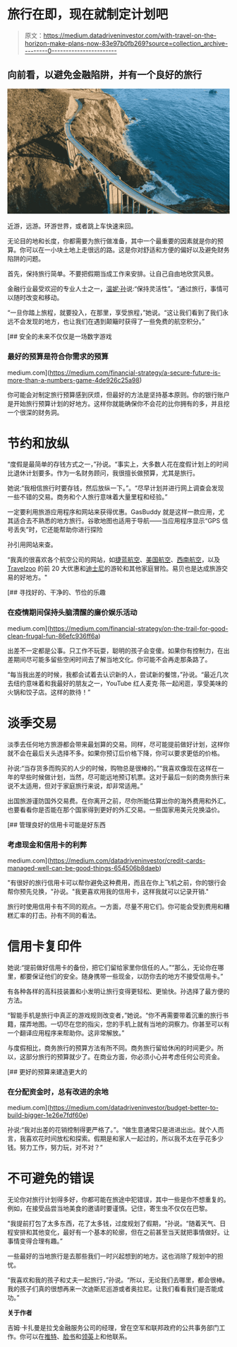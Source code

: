 # 旅行在即，现在就制定计划吧

> 原文：<https://medium.datadriveninvestor.com/with-travel-on-the-horizon-make-plans-now-83e97b0fb269?source=collection_archive---------0----------------------->

## 向前看，以避免金融陷阱，并有一个良好的旅行

![](img/6b0331594facf45c9f6fcce9ba9f30b4.png)

近游，远游。环游世界，或者跳上车快速来回。

无论目的地和长度，你都需要为旅行做准备，其中一个最重要的因素就是你的预算。你可以在一小块土地上走很远的路。这是你对舒适和方便的偏好以及避免财务陷阱的问题。

首先，保持旅行简单。不要把假期当成工作来安排。让自己自由地欣赏风景。

金融行业最受欢迎的专业人士之一，[温妮·孙](http://winniesun.com/about/)说:“保持灵活性”。“通过旅行，事情可以随时改变和移动。

“一旦你踏上旅程，就要投入，在那里，享受旅程，”她说。“这让我们看到了我们永远不会发现的地方，也让我们在遇到颠簸时获得了一些免费的航空积分。”

[](https://medium.com/financial-strategy/a-secure-future-is-more-than-a-numbers-game-4de926c25a98) [## 安全的未来不仅仅是一场数字游戏

### 最好的预算是符合你需求的预算

medium.com](https://medium.com/financial-strategy/a-secure-future-is-more-than-a-numbers-game-4de926c25a98) 

你可能会对制定旅行预算感到厌烦，但最好的方法是坚持基本原则。你的银行账户是开始旅行预算计划的好地方。这样你就能确保你不会花的比你拥有的多，并且挖一个很深的财务洞。

# **节约和放纵**

“度假是最简单的存钱方式之一，”孙说。“事实上，大多数人花在度假计划上的时间比退休计划要多。作为一名财务顾问，我很擅长做预算，尤其是旅行。

她说:“我相信旅行时要存钱，然后放纵一下。”。“尽早计划并进行网上调查会发现一些不错的交易。商务和个人旅行意味着大量里程和经验。”

一定要利用旅游应用程序和网站来获得优惠。GasBuddy 就是这样一款应用，尤其适合去不熟悉的地方旅行。谷歌地图也适用于导航——当应用程序显示“GPS 信号丢失”时，它还能帮助你进行探险

孙引用网站来查。

“我真的很喜欢各个航空公司的网站，如[捷蓝航空](https://twitter.com/JetBlue/)、[美国航空](https://twitter.com/AmericanAir/)、[西南航空](https://twitter.com/SouthwestAir/)，以及 [Travelzoo](https://twitter.com/Travelzoo/) 的前 20 大优惠和[迪士尼](https://twitter.com/Disney/)的游轮和其他家庭冒险。易贝也是达成旅游交易的好地方。"

[](https://medium.com/financial-strategy/on-the-trail-for-good-clean-frugal-fun-86efc936ff6a) [## 寻找好的、干净的、节俭的乐趣

### 在疫情期间保持头脑清醒的廉价娱乐活动

medium.com](https://medium.com/financial-strategy/on-the-trail-for-good-clean-frugal-fun-86efc936ff6a) 

出差不一定都是公事。只工作不玩耍，聪明的孩子会变傻。如果你有控制力，在出差期间尽可能多留些空闲时间去了解当地文化。你可能不会再走那条路了。

“每当我出差的时候，我都会试着去认识新的人，尝试新的餐馆，”孙说。“最近几次去纽约意味着和我最好的朋友之一，YouTube 红人麦克·陈一起闲逛，享受美味的火锅和饺子店。这样的款待！”

# **淡季交易**

淡季去任何地方旅游都会带来最划算的交易。同样，尽可能提前做好计划，这样你就不会在最后关头选择不多。如果你预订后价格下降，你可以要求更低的价格。

孙说:“当存货多而购买的人少的时候，购物总是很棒的。”“我喜欢像现在这样在一年的早些时候做计划，当然，尽可能远地预订机票。这对于最后一刻的商务旅行来说不太适用，但对于家庭旅行来说，却非常适用。”

出国旅游谨防国外交易费。在你离开之前，尽你所能估算出你的海外费用和外汇。也要看看你是否能在那个国家得到更好的外汇交易。一些国家用美元兑换溢价。

[](https://medium.com/datadriveninvestor/credit-cards-managed-well-can-be-good-things-654506b8daeb) [## 管理良好的信用卡可能是好东西

### 考虑现金和信用卡的利弊

medium.com](https://medium.com/datadriveninvestor/credit-cards-managed-well-can-be-good-things-654506b8daeb) 

"有很好的旅行信用卡可以帮你避免这种费用，而且在你上飞机之前，你的银行会帮你预先兑换，"孙说。"我更喜欢用我的信用卡，这样我就可以记录开销."

旅行时使用信用卡有不同的观点。一方面，尽量不用它们。你可能会受到费用和糟糕汇率的打击。孙有不同的看法。

# **信用卡复印件**

她说:“提前做好信用卡的备份，把它们留给家里你信任的人。”“那么，无论你在哪里，都要保证他们的安全。随身携带一些现金，以防你去的地方不接受信用卡。”

有各种各样的高科技装置和小发明让旅行变得更轻松、更愉快。孙选择了最方便的方法。

“智能手机是旅行中真正的游戏规则改变者，”她说。“你不再需要带着沉重的旅行书籍，摆弄地图。一切尽在您的指尖，您的手机上就有当地的洞察力。你甚至可以有一个翻译应用程序来帮助你。这非常解放。”

与度假相比，商务旅行的预算方法有所不同。商务旅行留给休闲的时间更少。所以，这部分旅行的预算就少了。在商业方面，你必须小心并考虑任何公司资金。

[](https://medium.com/datadriveninvestor/budget-better-to-build-bigger-1e26e7fdf60e) [## 更好的预算来建造更大的

### 在分配资金时，总有改进的余地

medium.com](https://medium.com/datadriveninvestor/budget-better-to-build-bigger-1e26e7fdf60e) 

孙说:“我对出差的花销控制得更严格了。”。“做生意通常只是进进出出。就个人而言，我喜欢花时间放松和探索。假期是和家人一起过的，所以我不太在乎花多少钱。努力工作，努力玩，对不对？”

# **不可避免的错误**

无论你对旅行计划得多好，你都可能在旅途中犯错误，其中一些是你不想重复的。例如，在接受品尝当地美食的邀请时要谨慎。记住，寄生虫不仅仅在巴黎。

"我提前打包了太多东西，花了太多钱，过度规划了假期，"孙说。“随着天气、日程安排和其他变化，最好有一个基本的轮廓，但在之前甚至当天就把事情做好。让事情变得合理有趣。”

一些最好的当地旅行是去那些我们一时兴起想到的地方。这也消除了规划中的担忧。

“我喜欢和我的孩子和丈夫一起旅行，”孙说。“所以，无论我们去哪里，都会很棒。我的孩子们真的很想再来一次迪斯尼巡游或者奥拉尼。让我们看看我们是否能成功。”

**关于作者**

吉姆·卡扎曼是拉戈金融服务公司的经理，曾在空军和联邦政府的公共事务部门工作。你可以在[推特](https://twitter.com/JKatzaman)、[脸书](https://www.facebook.com/jim.katzaman)和[领英](https://www.linkedin.com/in/jim-katzaman-33641b21/)上和他联系。